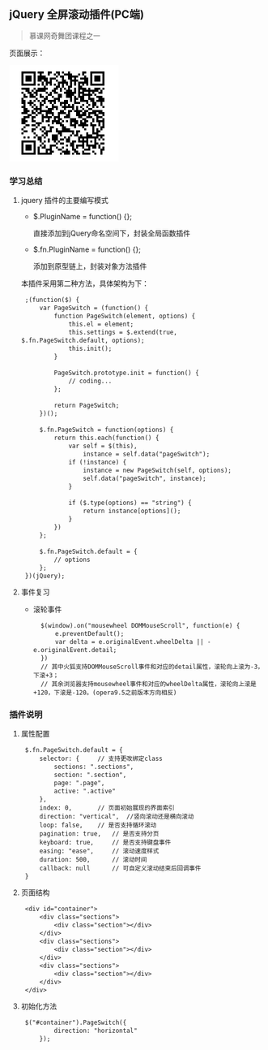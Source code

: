 ## jQuery 全屏滚动插件(PC端)

> 慕课网奇舞团课程之一

页面展示：

![](https://github.com/Zhangzirui/web-demo/blob/master/js/jquery全屏滚动插件/images/pageSwitch.png)

### 学习总结

1. jquery 插件的主要编写模式

	- $.PluginName = function() {};
	  
		直接添加到jQuery命名空间下，封装全局函数插件

	- $.fn.PluginName = function() {};

		添加到原型链上，封装对象方法插件

	本插件采用第二种方法，具体架构为下：

		;(function($) {
			var PageSwitch = (function() {
				function PageSwitch(element, options) {
					this.el = element;
					this.settings = $.extend(true, $.fn.PageSwitch.default, options);
					this.init();
				}

				PageSwitch.prototype.init = function() {
					// coding...
				};

				return PageSwitch;
			})();

			$.fn.PageSwitch = function(options) {
				return this.each(function() {
					var self = $(this),
						instance = self.data("pageSwitch");
					if (!instance) {
						instance = new PageSwitch(self, options);
						self.data("pageSwitch", instance);
					}

					if ($.type(options) == "string") {
						return instance[options]();
					}
				})
			};

			$.fn.PageSwitch.default = {
				// options
			};
		})(jQuery);

2. 事件复习

	- 滚轮事件 

			$(window).on("mousewheel DOMMouseScroll", function(e) {
				e.preventDefault();
				var delta = e.originalEvent.wheelDelta || -e.originalEvent.detail;
			})
			// 其中火狐支持DOMMouseScroll事件和对应的detail属性，滚轮向上滚为-3，下滚+3；
			// 其余浏览器支持mousewheel事件和对应的wheelDelta属性，滚轮向上滚是+120，下滚是-120。(opera9.5之前版本方向相反)


### 插件说明

1. 属性配置

		$.fn.PageSwitch.default = {
	        selector: {		// 支持更改绑定class
	            sections: ".sections",
	            section: ".section",
	            page: ".page",
	            active: ".active"
	        },
	        index: 0,		// 页面初始展现的界面索引
	        direction: "vertical",	//竖向滚动还是横向滚动
	        loop: false,	// 是否支持循环滚动
	        pagination: true,	// 是否支持分页
	        keyboard: true,		// 是否支持键盘事件
	        easing: "ease",		// 滚动速度样式
	        duration: 500,		// 滚动时间
	        callback: null		// 可自定义滚动结束后回调事件
	    }

2. 页面结构

		<div id="container">
			<div class="sections">
				<div class="section"></div>
			</div>
			<div class="sections">
				<div class="section"></div>
			</div>
			<div class="sections">
				<div class="section"></div>
			</div>
		</div>

3. 初始化方法

		$("#container").PageSwitch({
	            direction: "horizontal"
	        });